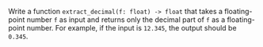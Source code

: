 Write a function `extract_decimal(f: float) -> float` that takes a floating-point number `f` as input and returns only the decimal part of `f` as a floating-point number. For example, if the input is `12.345`, the output should be `0.345`.
